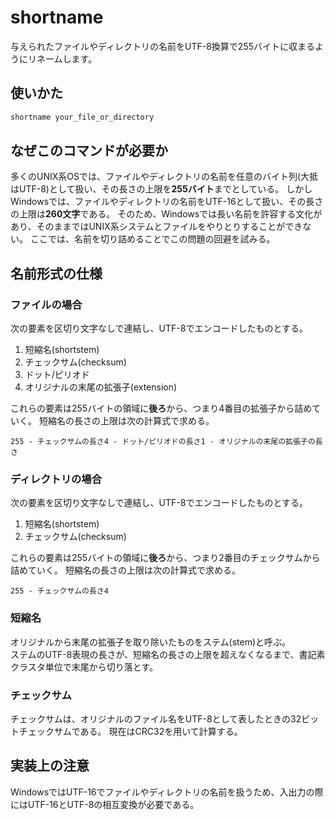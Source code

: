 # shortname
与えられたファイルやディレクトリの名前をUTF-8換算で255バイトに収まるようにリネームします。

## 使いかた
```bash
shortname your_file_or_directory
```

## なぜこのコマンドが必要か
多くのUNIX系OSでは、ファイルやディレクトリの名前を任意のバイト列(大抵はUTF-8)として扱い、その長さの上限を**255バイト**までとしている。
しかしWindowsでは、ファイルやディレクトリの名前をUTF-16として扱い、その長さの上限は**260文字**である。
そのため、Windowsでは長い名前を許容する文化があり、そのままではUNIX系システムとファイルをやりとりすることができない。
ここでは、名前を切り詰めることでこの問題の回避を試みる。

## 名前形式の仕様

### ファイルの場合
次の要素を区切り文字なしで連結し、UTF-8でエンコードしたものとする。
1. 短縮名(shortstem)
2. チェックサム(checksum)
3. ドット/ピリオド
4. オリジナルの末尾の拡張子(extension)

これらの要素は255バイトの領域に**後ろ**から、つまり4番目の拡張子から詰めていく。
短縮名の長さの上限は次の計算式で求める。

`255 - チェックサムの長さ4 - ドット/ピリオドの長さ1 - オリジナルの末尾の拡張子の長さ`

### ディレクトリの場合
次の要素を区切り文字なしで連結し、UTF-8でエンコードしたものとする。
1. 短縮名(shortstem)
2. チェックサム(checksum)

これらの要素は255バイトの領域に**後ろ**から、つまり2番目のチェックサムから詰めていく。
短縮名の長さの上限は次の計算式で求める。

`255 - チェックサムの長さ4`

### 短縮名
オリジナルから末尾の拡張子を取り除いたものをステム(stem)と呼ぶ。  
ステムのUTF-8表現の長さが、短縮名の長さの上限を超えなくなるまで、書記素クラスタ単位で末尾から切り落とす。

### チェックサム
チェックサムは、オリジナルのファイル名をUTF-8として表したときの32ビットチェックサムである。
現在はCRC32を用いて計算する。

## 実装上の注意
WindowsではUTF-16でファイルやディレクトリの名前を扱うため、入出力の際にはUTF-16とUTF-8の相互変換が必要である。
